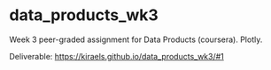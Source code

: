 # data_products_wk3

Week 3 peer-graded assignment for Data Products (coursera). Plotly.

Deliverable: https://kiraels.github.io/data_products_wk3/#1
